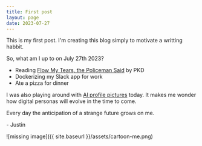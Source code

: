 ```yaml
---
title: First post
layout: page
date: 2023-07-27
---
```

This is my first post. I'm creating this blog simply to motivate a writting habbit. 

So, what am I up to on July 27th 2023?
- Reading [Flow My Tears, the Policeman Said](https://en.wikipedia.org/wiki/Flow_My_Tears,_the_Policeman_Said) by PKD
- Dockerizing my Slack app for work  
- Ate a pizza for dinner

I was also playing around with [AI profile pictures](https://www.profilepicture.ai/) today. It makes me wonder how digital personas will evolve in the time to come. 

Every day the anticipation of a strange future grows on me.

\- Justin

![missing image]({{ site.baseurl }}/assets/cartoon-me.png)
